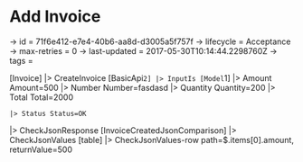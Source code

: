 # Add Invoice

-> id = 71f6e412-e7e4-40b6-aa8d-d3005a5f757f
-> lifecycle = Acceptance
-> max-retries = 0
-> last-updated = 2017-05-30T10:14:44.2298760Z
-> tags = 

[Invoice]
|> CreateInvoice
    [BasicApi`2]
    |> InputIs
        [Model`1]
        |> Amount Amount=500
        |> Number Number=fasdasd
        |> Quantity Quantity=200
        |> Total Total=2000

    |> Status Status=OK

|> CheckJsonResponse
    [InvoiceCreatedJsonComparison]
    |> CheckJsonValues
        [table]
        |> CheckJsonValues-row path=$.items[0].amount, returnValue=500


~~~
